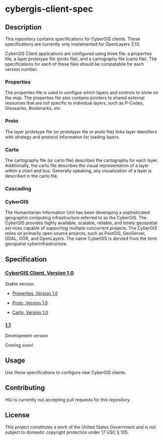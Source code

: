 cybergis-client-spec
================

## Description

This repository contains specifications for CyberGIS clients.  These specifications are currently only implemented for OpenLayers 2.13.

CyberGIS Client applications are configured using three file: a properties file, a layer prototype file (proto file), and a cartography file (carto file). The specifications for each of these files should be compatabile for each version number.

### Properties

The properties file is used to configue which layers and controls to show on the map.  The properties file also contains pointers to shared external resources that are not specific to individual layers, such as P-Codes, Glossaries, Bookmarks, etc. 

### Proto

The layer prototype file (or protolayer file or proto file) links layer identifiers with strategy and protocol information for loading layers.

### Carto

The cartography file (or carto file) describes the cartography for each layer.  Additionally, the carto file describes the visual representation of a layer within a chart and box.  Generally speaking, any visualization of a layer is described in the carto file.

### Cascading

### CyberGIS
The Humanitarian Information Unit has been developing a sophisticated geographic computing infrastructure referred to as the CyberGIS. The CyberGIS provides highly available, scalable, reliable, and timely geospatial services capable of supporting multiple concurrent projects.  The CyberGIS relies on primarily open source projects, such as PostGIS, GeoServer, GDAL, OGR, and OpenLayers.  The name CyberGIS is dervied from the term geospatial cyberinfrastructure.

## Specification

### [CyberGIS Client, Version 1.0](https://github.com/state-hiu/cybergis-client-spec/blob/master/1.0/)

Stable version

- [Properties, Version 1.0](https://github.com/state-hiu/cybergis-client-spec/blob/master/1.0/cybergis-client-spec-properties-1.0.md)

- [Proto, Version 1.0](https://github.com/state-hiu/cybergis-client-spec/blob/master/1.0/cybergis-client-spec-proto-1.0.md)

- [Carto, Version 1.0](https://github.com/state-hiu/cybergis-client-spec/blob/master/1.0/cybergis-client-spec-carto-1.0.md)

### [1.1](https://github.com/state-hiu/cybergis-client-spec/blob/master/1.1/)

Development version

Coming soon!

## Usage

Use these specifications to configure new CyberGIS clients.

## Contributing

HIU is currently not accepting pull requests for this repository.

## License
This project constitutes a work of the United States Government and is not subject to domestic copyright protection under 17 USC § 105.
